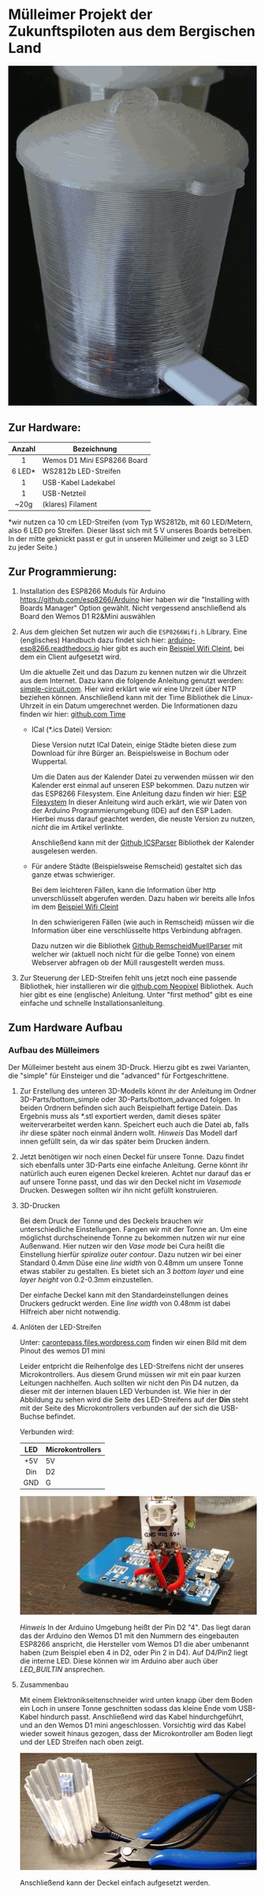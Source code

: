 # Mülleimer Projekt der Zukunftspiloten aus dem Bergischen Land
![GIF blaue Mülltonne](/pictures/blaue_tonne.gif "Abbildung vom Lötvorgang")
## Zur Hardware:

| Anzahl | Bezeichnung                  |
|:------:|-------------                 |
| 1      | Wemos D1 Mini ESP8266 Board  |
| 6 LED* | WS2812b LED-Streifen         |
| 1      | USB-Kabel Ladekabel          |
| 1      | USB-Netzteil                 |
| ~20g   | (klares) Filament            |

*wir nutzen ca 10 cm LED-Streifen (vom Typ WS2812b, mit 60 LED/Metern, also 6 LED pro Streifen. Dieser lässt sich mit 5 V unseres Boards betreiben. In der mitte geknickt passt er gut in unseren Mülleimer und zeigt so 3 LED zu jeder Seite.)


## Zur Programmierung:

1.   Installation des ESP8266 Moduls für Arduino https://github.com/esp8266/Arduino hier haben wir die "Installing with Boards Manager" Option gewählt. Nicht vergessend anschließend als Board den Wemos D1 R2&Mini auswählen

2.  Aus dem gleichen Set nutzen wir auch die ```ESP8266Wifi.h``` Library. Eine (englisches) Handbuch dazu findet sich hier:
[arduino-esp8266.readthedocs.io](https://arduino-esp8266.readthedocs.io/en/latest/esp8266wifi/readme.html)
hier gibt es auch ein [Beispiel Wifi Cleint](https://arduino-esp8266.readthedocs.io/en/latest/esp8266wifi/client-examples.html), bei dem ein Client aufgesetzt wird.

    Um die aktuelle Zeit und das Dazum zu kennen nutzen wir die Uhrzeit aus dem Internet. Dazu kann die folgende Anleitung genutzt werden: [simple-circuit.com](https://simple-circuit.com/esp8266-esp-01-internet-clock-wifi/). Hier wird erklärt wie wir eine Uhrzeit über NTP beziehen können. 
    Anschließend kann mit der Time Bibliothek die Linux-Uhrzeit in ein Datum umgerechnet werden. Die Informationen dazu finden wir hier: [github.com Time](https://github.com/PaulStoffregen/Time)

    * ICal (*.ics Datei) Version:

        Diese Version nutzt ICal Datein, einige Städte bieten diese zum Download für ihre Bürger an. Beispielsweise in Bochum oder Wuppertal.

        Um die Daten aus der Kalender Datei zu verwenden müssen wir den Kalender erst einmal auf unseren ESP bekommen. Dazu nutzen wir das ESP8266 Filesystem. Eine Anleitung dazu finden wir hier: [ESP Filesystem](http://arduino.esp8266.com/Arduino/versions/2.0.0/doc/filesystem.html) In dieser Anleitung wird auch erkärt, wie wir Daten von der Arduino Programmierumgebung (IDE) auf den ESP Laden.
        Hierbei muss darauf geachtet werden, die neuste Version zu nutzen, *nicht* die im Artikel verlinkte.

        Anschließend kann mit der [Github ICSParser](https://github.com/jdohm/ICSParser) Bibliothek der Kalender ausgelesen werden. 

    * Für andere Städte (Beispielsweise Remscheid) gestaltet sich das ganze etwas schwieriger. 
    
        Bei dem leichteren Fällen, kann die Information über http unverschlüsselt abgerufen werden. 
        Dazu haben wir bereits alle Infos im dem [Beispiel Wifi Cleint](https://arduino-esp8266.readthedocs.io/en/latest/esp8266wifi/client-examples.html)

        In den schwierigeren Fällen (wie auch in Remscheid) müssen wir die Information über eine verschlüsselte https Verbindung abfragen.

        Dazu nutzen wir die Bibliothek [Github RemscheidMuellParser](https://github.com/jdohm/RemscheidMuellParser) mit welcher wir (aktuell noch nicht für die gelbe Tonne) von einem Webserver abfragen ob der Müll rausgestellt werden muss.

3. Zur Steuerung der LED-Streifen fehlt uns jetzt noch eine passende Bibliothek, hier installieren wir die [github.com Neopixel](https://github.com/adafruit/Adafruit_NeoPixel) Bibliothek. Auch hier gibt es eine (englische) Anleitung. Unter "first method" gibt es eine einfache und schnelle Installationsanleitung.

## Zum Hardware Aufbau

### Aufbau des Mülleimers
Der Mülleimer besteht aus einem 3D-Druck.
Hierzu gibt es zwei Varianten, die "simple" für Einsteiger und die "advanced" für Fortgeschrittene. 

1. Zur Erstellung des unteren 3D-Modells könnt ihr der Anleitung im Ordner 3D-Parts/bottom_simple oder 3D-Parts/bottom_advanced folgen. In beiden Ordnern befinden sich auch Beispielhaft fertige Datein. Das Ergebnis muss als *.stl exportiert werden, damit dieses später weiterverarbeitet werden kann. Speichert euch auch die Datei ab, falls ihr diese später noch einmal ändern wollt. *Hinweis* Das Modell darf innen gefüllt sein, da wir das später beim Drucken ändern.

2. Jetzt benötigen wir noch einen Deckel für unsere Tonne. Dazu findet sich ebenfalls unter 3D-Parts eine einfache Anleitung. Gerne könnt ihr natürlich auch euren eigenen Deckel kreieren. Achtet nur darauf das er auf unsere Tonne passt, und das wir den Deckel nicht im *Vasemode* Drucken. Deswegen sollten wir ihn nicht gefüllt konstruieren.

3. 3D-Drucken

    Bei dem Druck der Tonne und des Deckels brauchen wir unterschiedliche Einstellungen. Fangen wir mit der Tonne an. 
    Um eine möglichst durchscheinende Tonne zu bekommen nutzen wir nur eine Außenwand. Hier nutzen wir den *Vase mode* bei Cura heißt die Einstellung hierfür *spiralize outer contour*. Dazu nutzen wir bei einer Standard 0.4mm Düse eine *line width* von 0.48mm um unsere Tonne etwas stabiler zu gestalten. Es bietet sich an 3 *bottom layer* und eine *layer height* von 0.2-0.3mm einzustellen.

    Der einfache Deckel kann mit den Standardeinstellungen deines Druckers gedruckt werden. Eine *line width* von 0.48mm ist dabei Hilfreich aber nicht notwendig.

4. Anlöten der LED-Streifen

    Unter: [carontepass.files.wordpress.com](https://carontepass.files.wordpress.com/2016/03/wemos-d1-mini.jpg?w=1200) finden wir einen Bild mit dem Pinout des wemos D1 mini 

    Leider entpricht die Reihenfolge des LED-Streifens nicht der unseres Microkontrollers. Aus diesem Grund müssen wir mit ein paar kurzen Leitungen nachhelfen. Auch sollten wir nicht den Pin D4 nutzen, da dieser mit der internen blauen LED Verbunden ist.
    Wie hier in der Abbildung zu sehen wird die Seite des LED-Streifens auf der **Din** steht mit der Seite des Microkontrollers verbunden auf der sich die USB-Buchse befindet.

    Verbunden wird: 

    | LED | Microkontrollers |
    |:------:|-------------  |
    | +5V | 5V |
    | Din | D2 |
    | GND | G  |

    ![Abbildung vom Lötvorgang](/assembly/soldering.jpg "Abbildung vom Lötvorgang")

    *Hinweis* In der Arduino Umgebung heißt der Pin D2 "4". Das liegt daran das der Arduino den Wemos D1 mit den Nummern des eingebauten ESP8266 anspricht, die Hersteller vom Wemos D1 die aber umbenannt haben (zum Beispiel eben 4 in D2, oder Pin 2 in D4). Auf D4/Pin2 liegt die interne LED. Diese können wir im Arduino aber auch über *LED_BUILTIN* ansprechen.

5. Zusammenbau

    Mit einem Elektronikseitenschneider wird unten knapp über dem Boden ein Loch in unsere Tonne geschnitten sodass das kleine Ende vom USB-Kabel hindurch passt.
    Anschließend wird das Kabel hindurchgeführt, und an den Wemos D1 mini angeschlossen. Vorsichtig wird das Kabel wieder soweit hinaus gezogen, dass der Microkontroller am Boden liegt und der LED Streifen nach oben zeigt.

    ![Abbildung von Mülleimer und Seitenschneider](/3D-Parts/bottom_advanced/cutting.jpg "Abbildung von Mülleimer und Seitenschneider")

    Anschließend kann der Deckel einfach aufgesetzt werden.

